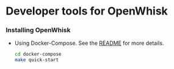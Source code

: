 Developer tools for OpenWhisk
=============================

### Installing OpenWhisk

* Using Docker-Compose. See the [README](docker-compose/README.md) for more details. 
  ```bash
  cd docker-compose
  make quick-start
  ```
  

